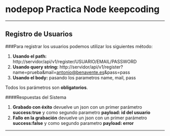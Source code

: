 # nodepop Practica Node keepcoding

***

## Registro de Usuarios

###Para registrar los usuarios podemos utilizar los siguientes método:

1. **Usando el path:** http://servidor/api/v1/register/USUARIO/EMAIL/PASSWORD
2. **Usando query string:** http://servidor/api/v1/register?name=prueba&mail=antonio@benavente.es&pass=pass
3. **Usando el body:** pasando los parametros name, mail, pass

Todos los parámetros son **obligatorios**.

####Respuestas del Sistema

1. **Grabado con éxito** devuelve un json con un primer parámetro **success:true** y como segundo parametro **payload: id del usuario**
2. **Fallo en la grabación** devuelve un json con un primer parámetro **success:false** y como segundo parametro **payload: error**


---





